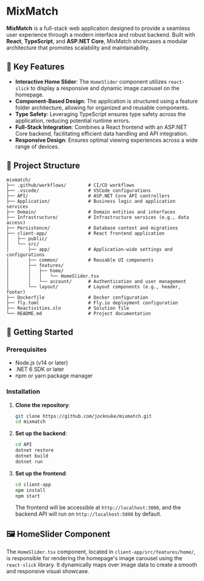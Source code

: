 
# MixMatch

**MixMatch** is a full-stack web application designed to provide a seamless user experience through a modern interface and robust backend. Built with **React**, **TypeScript**, and **ASP.NET Core**, MixMatch showcases a modular architecture that promotes scalability and maintainability.

## 🧩 Key Features

- **Interactive Home Slider**: The `HomeSlider` component utilizes `react-slick` to display a responsive and dynamic image carousel on the homepage.
- **Component-Based Design**: The application is structured using a feature folder architecture, allowing for organized and reusable components.
- **Type Safety**: Leveraging TypeScript ensures type safety across the application, reducing potential runtime errors.
- **Full-Stack Integration**: Combines a React frontend with an ASP.NET Core backend, facilitating efficient data handling and API integration.
- **Responsive Design**: Ensures optimal viewing experiences across a wide range of devices.

## 📁 Project Structure

```
mixmatch/
├── .github/workflows/        # CI/CD workflows
├── .vscode/                  # VSCode configurations
├── API/                      # ASP.NET Core API controllers
├── Application/              # Business logic and application services
├── Domain/                   # Domain entities and interfaces
├── Infrastructure/           # Infrastructure services (e.g., data access)
├── Persistence/              # Database context and migrations
├── client-app/               # React frontend application
│   ├── public/
│   └── src/
│       ├── app/              # Application-wide settings and configurations
│       ├── common/           # Reusable UI components
│       ├── features/
│       │   ├── home/
│       │   │   └── HomeSlider.tsx
│       │   └── account/      # Authentication and user management
│       └── layout/           # Layout components (e.g., header, footer)
├── Dockerfile                # Docker configuration
├── fly.toml                  # Fly.io deployment configuration
├── Reactivities.sln          # Solution file
└── README.md                 # Project documentation
```

## 🚀 Getting Started

### Prerequisites

- Node.js (v14 or later)
- .NET 6 SDK or later
- npm or yarn package manager

### Installation

1. **Clone the repository**:

   ```bash
   git clone https://github.com/jocknuke/mixmatch.git
   cd mixmatch
   ```

2. **Set up the backend**:

   ```bash
   cd API
   dotnet restore
   dotnet build
   dotnet run
   ```

3. **Set up the frontend**:

   ```bash
   cd client-app
   npm install
   npm start
   ```

   The frontend will be accessible at `http://localhost:3000`, and the backend API will run on `http://localhost:5000` by default.

## 🖼 HomeSlider Component

The `HomeSlider.tsx` component, located in `client-app/src/features/home/`, is responsible for rendering the homepage's image carousel using the `react-slick` library. It dynamically maps over image data to create a smooth and responsive visual showcase.
